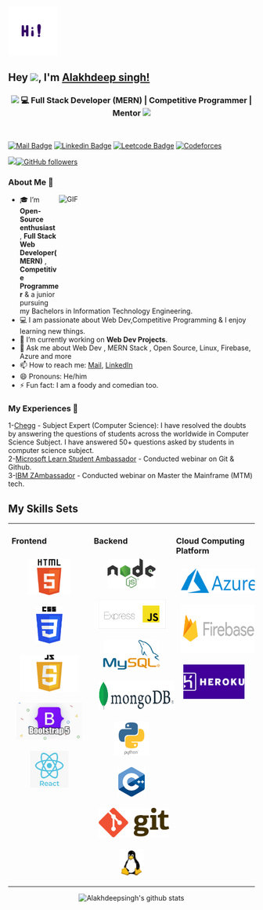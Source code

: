 <img src="https://github.com/Alakhdeepsingh/Alakhdeepsingh/blob/main/Hi.gif" alt="alt text" width="100" height="100" />

## Hey <img src="https://github.com/TheDudeThatCode/TheDudeThatCode/blob/master/Assets/Hi.gif" width="29px">, I'm [Alakhdeep singh!](https://github.com/Alakhdeepsingh)


<div align="center">
<h3><img src="https://media.giphy.com/media/WUlplcMpOCEmTGBtBW/giphy.gif" width="30"> 💻 Full Stack Developer (MERN) | Competitive Programmer | Mentor
  <img src="https://media.giphy.com/media/WUlplcMpOCEmTGBtBW/giphy.gif" width="30"></h3>
</div>

<br/>
   
  [![Mail Badge](https://img.shields.io/badge/-@alakhdeepsingh-FF00FF?style=flat-square&logo=Mail&logoColor=white&link=mailto:alakhdeepsingh773@gmail.com/)](mailto:alakhdeepsingh773@gmail.com)
  [![Linkedin Badge](https://img.shields.io/badge/-@alakhdeepsingh-blue?style=flat-square&logo=Linkedin&logoColor=white&link=https://www.linkedin.com/in/alakhdeepsingh/)](https://www.linkedin.com/in/alakhdeepsingh/)
  [![Leetcode Badge](https://img.shields.io/badge/-@alakhdeepsingh-FF4500?style=flat-square&logo=Leetcode&logoColor=white&link=https://leetcode.com/alakhdeepsingh/)](https://leetcode.com/alakhdeepsingh/)
  [![Codeforces](https://img.shields.io/badge/-@alakhdeepsingh773-FFD700?style=flat-square&labelColor=FFD700&logo=codeforces&logoColor=white&link=https://codeforces.com/profile/alakhdeepsingh773)](https://codeforces.com/profile/alakhdeepsingh773)

![](https://visitor-badge.glitch.me/badge?page_id=Alakhdeepsingh.Alakhdeepsingh)[![GitHub followers](https://img.shields.io/github/followers/Alakhdeepsingh.svg?style=social&label=Follow)](https://github.com/Alakhdeepsingh?tab=followers)
<br/>

### About Me 🚀

  <img align="right" alt="GIF" src="https://github.com/abhisheknaiidu/abhisheknaiidu/blob/master/code.gif?raw=true" width="400" height="215" />


- 🎓 I’m **Open-Source enthusiast** , **Full Stack Web Developer(MERN)** , **Competitive Programmer** & a junior pursuing my Bachelors in Information Technology Engineering. </br>
- 💻  I am passionate about Web Dev,Competitive Programming & I enjoy learning new things. </br>
- 🔭 I’m currently working on **Web Dev Projects**.
- 💬 Ask me about Web Dev , MERN Stack , Open Source, Linux, Firebase, Azure and more
- 📫 How to reach me: [Mail](mailto:alakhdeepsingh773@gmail.com), [LinkedIn](https://www.linkedin.com/in/alakhdeepsingh/)
- 😄 Pronouns: He/him
- ⚡ Fun fact: I am a foody and comedian too.

### My Experiences 🙌
1-[Chegg](https://www.cheggindia.com/qa-experts/sign-up/) - Subject Expert (Computer Science): I have resolved the doubts by answering the questions of students across the worldwide            in Computer Science Subject. I have answered 50+ questions asked by students in computer science subject.               
2-[Microsoft Learn Student Ambassador](https://studentambassadors.microsoft.com) - Conducted webinar on Git & Github.                                                             
3-[IBM ZAmbassador](https://zambassador.com/) - Conducted webinar on Master the Mainframe (MTM) tech.


## My Skills Sets 
<table><tr><td valign="top" width="33%">

### Frontend  
<div align="center">  
<img style="margin: 10px" src="https://github.com/Alakhdeepsingh/Images/blob/main/html5.png" alt="HTML5" height="75" />
<img style="margin: 10px" src="https://github.com/Alakhdeepsingh/Images/blob/main/css%203.png" alt="CSS3" height="75" />  
<img style="margin: 10px" src="https://github.com/Alakhdeepsingh/Images/blob/main/javascript.png" alt="JavaScript" height="75" />   
<img style="margin: 10px" src= "https://github.com/Alakhdeepsingh/Images/blob/main/Bootstraps5.jpg" alt="Bootstrap5" height="75" />
<img style="margin: 10px" src="https://github.com/Alakhdeepsingh/Images/blob/main/react.png" alt="React" height="75" />  
</div></td><td valign="top" width="33%">

### Backend  
<div align="center"> 
<img style="margin: 10px" src="https://github.com/Alakhdeepsingh/Images/blob/main/node.js" alt="Node.js" height="60" />  
<img style="margin: 10px" src="https://github.com/Alakhdeepsingh/Images/blob/main/express%20js.png" alt="Express.js" height="60" />  
<img style="margin: 10px" src="https://github.com/Alakhdeepsingh/Images/blob/main/mysql.png" alt="Express.js" height="60" />  
<img style="margin: 10px" src="https://github.com/Alakhdeepsingh/Images/blob/main/mongodb.png" alt="MongoDB" height="60" />     
<img style="margin: 10px" src="https://github.com/Alakhdeepsingh/Images/blob/main/python.png" alt="Python" height="70" />  
<img style="margin: 10px" src="https://github.com/Alakhdeepsingh/Images/blob/main/c%2B%2B.png" alt="C++" height="60" />  
<img style="margin: 10px" src="https://github.com/Alakhdeepsingh/Images/blob/main/git.png" alt="Git" height="60" />  
<img style="margin: 10px" src="https://github.com/Alakhdeepsingh/Images/blob/main/linux.png" alt="Linux" height="60" />  
</div></td><td valign="top" width="33%">
  
### Cloud Computing Platform
<div align="center"> 
 <img style="margin: 10px" src="https://github.com/Alakhdeepsingh/Images/blob/main/azure.png" alt="azure" height="50" />  
 <img style="margin: 10px" src="https://github.com/Alakhdeepsingh/Images/blob/main/firebase1.png" alt="firebase" height="100" />  
 <img style="margin: 10px" src="https://github.com/Alakhdeepsingh/Images/blob/main/heroku.png" alt="firebase" height="70" />

  </div></td></tr>
      
</table>

<div align="center">

![Alakhdeepsingh's github stats](https://github-readme-stats.vercel.app/api?username=Alakhdeepsingh&show_icons=true&theme=radical)

</div>


